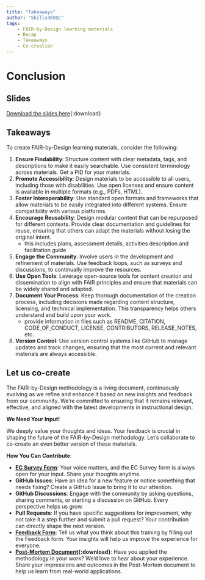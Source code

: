 ```yaml
---
title: "Takeaways"
author: "Skills4EOSC"
tags: 
    - FAIR-by-Design learning materials
    - Recap
    - Takeaways
    - Co-creation
---
```


# Conclusion

## Slides

[Download the slides here](https://github.com/FAIR-by-Design-Methodology/CLARIN-Training/raw/main/resources/2nd%20Session/08%20Wrap-up/wrap-up.pptx){:download}

## Takeaways

To create FAIR-by-Design learning materials, consider the following:

1. **Ensure Findability**: Structure content with clear metadata, tags, and descriptions to make it easily searchable. Use consistent terminology across materials. Get a PID for your materials.
2. **Promote Accessibility**: Design materials to be accessible to all users, including those with disabilities. Use open licenses and ensure content is available in multiple formats (e.g., PDFs, HTML).
3. **Foster Interoperability**: Use standard open formats and frameworks that allow materials to be easily integrated into different systems. Ensure compatibility with various platforms.
4. **Encourage Reusability**: Design modular content that can be repurposed for different contexts. Provide clear documentation and guidelines for reuse, ensuring that others can adapt the materials without losing the original intent.
    - this includes plans, assessment details, activities description and facilitation guide
5. **Engage the Community**: Involve users in the development and refinement of materials. Use feedback loops, such as surveys and discussions, to continually improve the resources.
6. **Use Open Tools**: Leverage open-source tools for content creation and dissemination to align with FAIR principles and ensure that materials can be widely shared and adapted.
7. **Document Your Process**: Keep thorough documentation of the creation process, including decisions made regarding content structure, licensing, and technical implementation. This transparency helps others understand and build upon your work.
    - provide information in files such as README, CITATION, CODE_OF_CONDUCT, LICENSE, CONTRIBUTORS, RELEASE_NOTES, etc.
8. **Version Control**: Use version control systems like GitHub to manage updates and track changes, ensuring that the most current and relevant materials are always accessible.

## Let us co-create

The FAIR-by-Design methodology is a living document, continuously evolving as we refine and enhance it based on new insights and feedback from our community. We’re committed to ensuring that it remains relevant, effective, and aligned with the latest developments in instructional design.

**We Need Your Input!**

We deeply value your thoughts and ideas. Your feedback is crucial in shaping the future of the FAIR-by-Design methodology. Let’s collaborate to co-create an even better version of these materials.

**How You Can Contribute**:

- **[EC Survey Form](https://ec.europa.eu/eusurvey/runner/FAIR-by-Design_Open_Survey)**: Your voice matters, and the EC Survey form is always open for your input. Share your thoughts anytime.
- **GitHub Issues**: Have an idea for a new feature or notice something that needs fixing? Create a GitHub Issue to bring it to our attention.
- **GitHub Discussions**: Engage with the community by asking questions, sharing comments, or starting a discussion on GitHub. Every perspective helps us grow.
- **Pull Requests**: If you have specific suggestions for improvement, why not take it a step further and submit a pull request? Your contribution can directly shape the next version.
- **[Feedback Form](https://forms.gle/XDkcga4y8zAVJDEn8)**: Tell us what you think about this training by filling out the Feedback form. Your insights will help us improve the experience for everyone.
- **[Post-Mortem Document](https://github.com/FAIR-by-Design-Methodology/CLARIN-Training/raw/main/resources/Feedback/FAIR-by-Design_postmortem.docx){:download}**: Have you applied the methodology in your work? We’d love to hear about your experience. Share your impressions and outcomes in the Post-Mortem document to help us learn from real-world applications.

